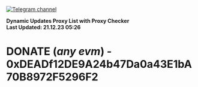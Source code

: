 [![Telegram channel](https://img.shields.io/endpoint?url=https://runkit.io/damiankrawczyk/telegram-badge/branches/master?url=https://t.me/n4z4v0d)](https://t.me/n4z4v0d) 

**Dynamic Updates Proxy List with Proxy Checker**  
**Last Updated: 21.12.23 05:26**

# DONATE (_any evm_) - 0xDEADf12DE9A24b47Da0a43E1bA70B8972F5296F2
